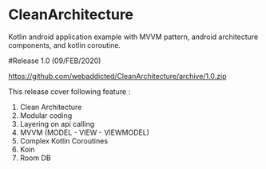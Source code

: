 # CleanArchitecture

Kotlin android application example with MVVM pattern, android architecture components, and kotlin coroutine.

#Release 1.0 (09/FEB/2020)

https://github.com/webaddicted/CleanArchitecture/archive/1.0.zip

This release cover following feature :

1) Clean Architecture
2) Modular coding
3) Layering on api calling
4) MVVM (MODEL - VIEW - VIEWMODEL)
5) Complex Kotlin Coroutines
6) Koin
7) Room DB

